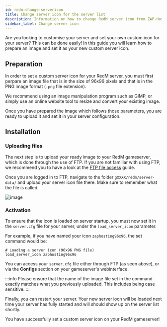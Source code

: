 ```yaml
---
id: redm-change-servericon
title: Change server icon for the server list
description: Information on how to change RedM server icon from ZAP-Hosting - ZAP-Hosting.com documentation
sidebar_label: Change server icon
---
```


Are you looking to customise your server and set your own custom icon for your server? This can be done easily! In this guide you will learn how to prepare an image and set it as your new custom server icon.

## Preparation

In order to set a custom server icon for your RedM server, you must first perpare an image file that is in the size of 96x96 pixels and that is in the PNG image format (`.png` file extension).

We recommend using an image manipulation program such as GIMP, or simply use an online website tool to resize and convert your existing image.

Once you have prepared the image which follows those parameters, you are ready to upload it and set it in your server configuration.

## Installation

### Uploading files

The next step is to upload your ready image to your RedM gameserver, which is done through the use of FTP. If you are not familiar with using FTP, we recommend you to have a look at the [FTP file access](https://zap-hosting.com/guides/docs/gameserver-ftpaccess/) guide.

Once you are logged in to FTP, navigate to the folder `gXXXX/redm/server-data/` and upload your server icon file there. Make sure to remember what the file is called.

![image](https://github.com/zaphosting/docs/assets/42719082/066d6d02-5e88-4583-9a20-e7d8146317b7)

### Activation

To ensure that the icon is loaded on server startup, you must now set it in the `server.cfg` file for your server, under the `load_server_icon` parameter.

For example, if you have named your icon `zaphosting96x96`, the set command would be: 
```
# Loading a server icon (96x96 PNG file)
load_server_icon zaphosting96x96
```

You can access your `server.cfg` file either through FTP (as seen above), or via the **Configs** section on your gameserver's webinterface.

:::info
Please ensure that the name of the image file set in the command exactly matches what you previously uploaded. This includes being case sensitive.
:::

Finally, you can restart your server. Your new server iocn will be loaded next time your server has fully started and will should show up on the server list shortly.

You have successfully set a custom server icon on your RedM gameserver!